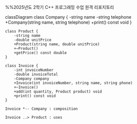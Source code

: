 %%2025년도 2학기 C++ 프로그래밍 수업 원격 리포지토리

classDiagram
    class Company {
        -string name
        -string telephone
        +Company(string name, string telephone)
        +print() const void
    }
    
    class Product {
        -string name
        -double unitPrice
        +Product(string name, double unitPrice)
        +~Product()
        +getPrice() const double
    }
    
    class Invoice {
        -int invoiceNumber
        -double invoiceTotal
        -Company company
        +Invoice(int invoiceNumber, string name, string phone)
        +~Invoice()
        +add(int quantity, Product product) void
        +print() const void
    }
    
    Invoice *-- Company : composition
    
    Invoice ..> Product : uses